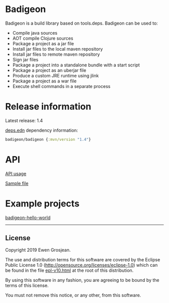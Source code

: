 # Badigeon

Badigeon is a build library based on tools.deps. Badigeon can be used to:

- Compile java sources
- AOT compile Clojure sources
- Package a project as a jar file
- Install jar files to the local maven repository
- Install jar files to remote maven repository
- Sign jar files
- Package a project into a standalone bundle with a start script
- Package a project as an uberjar file
- Produce a custom JRE runtime using jlink
- Package a project as a war file
- Execute shell commands in a separate process

# Release information

Latest release: 1.4

[deps.edn](https://clojure.org/guides/deps_and_cli) dependency information:

```clojure
badigeon/badigeon {:mvn/version "1.4"}
```

# API

[API usage](https://github.com/EwenG/badigeon/blob/master/API.md)

[Sample file](https://github.com/EwenG/badigeon/blob/master/sample/badigeon/sample.clj)


# Example projects

[badigeon-hello-world](https://github.com/EwenG/badigeon-hello-world)

---

## License

Copyright 2019 Ewen Grosjean.

The use and distribution terms for this software are covered by the
Eclipse Public License 1.0 (http://opensource.org/licenses/eclipse-1.0)
which can be found in the file [epl-v10.html](epl-v10.html) at the root of this distribution.

By using this software in any fashion, you are agreeing to be bound by
the terms of this license.

You must not remove this notice, or any other, from this software.
